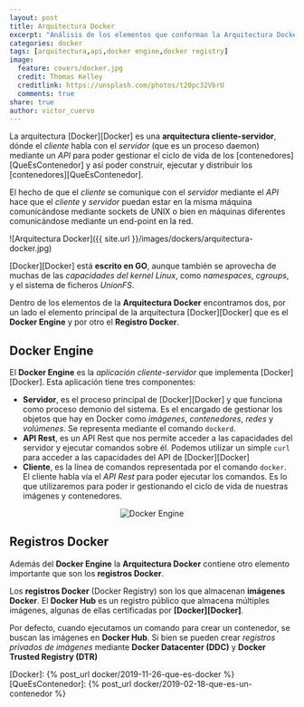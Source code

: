 ```yaml
---
layout: post
title: Arquitectura Docker
excerpt: "Análisis de los elementos que conforman la Arquitectura Docker: cliente, daemon process, api rest y registros Docker."
categories: docker
tags: [arquitectura,api,docker engine,docker registry]
image:
  feature: covers/docker.jpg
  credit: Thomas Kelley
  creditlink: https://unsplash.com/photos/t20pc32VbrU
  comments: true
share: true
author: victor_cuervo
---
```


La arquitectura [Docker][Docker] es una **arquitectura cliente-servidor**, dónde el *cliente* habla con el *servidor* (que es un proceso daemon) mediante un *API* para poder gestionar el ciclo de vida de los [contenedores][QueEsContenedor] y así poder construir, ejecutar y distribuir los [contenedores][QueEsContenedor].

El hecho de que el *cliente* se comunique con el *servidor* mediante el *API* hace que el *cliente* y *servidor* puedan estar en la misma máquina comunicándose mediante sockets de UNIX o bien en máquinas diferentes comunicándose mediante un end-point en la red.

![Arquitectura Docker]({{ site.url }}/images/dockers/arquitectura-docker.jpg)

[Docker][Docker] está **escrito en GO**, aunque también se aprovecha de muchas de las *capacidades del kernel Linux*, como *namespaces*, *cgroups*, y el sistema de ficheros *UnionFS*.

Dentro de los elementos de la **Arquitectura Docker** encontramos dos, por un lado el elemento principal de la arquitectura [Docker][Docker] que es el **Docker Engine** y por otro el **Registro Docker**.

## Docker Engine
El **Docker Engine** es la *aplicación cliente-servidor* que implementa [Docker][Docker]. Esta aplicación tiene tres componentes:

* **Servidor**, es el proceso principal de [Docker][Docker] y que funciona como proceso demonio del sistema. Es el encargado de gestionar los objetos que hay en Docker como *imágenes*, *contenedores*, *redes* y *volúmenes*. Se representa mediante el comando `dockerd`.
* **API Rest**, es un API Rest que nos permite acceder a las capacidades del servidor y ejecutar comandos sobre él. Podemos utilizar un simple `curl` para acceder a las capacidades del API de [Docker][Docker]
* **Cliente**, es la línea de comandos representada por el comando `docker`. El cliente habla vía el *API Rest* para poder ejecutar los comandos. Es lo que utilizaremos para poder ir gestionando el ciclo de vida de nuestras imágenes y contenedores.

<div style="text-align:center">
  <img src="{{ site.url }}/images/dockers/docker-engine-components.png" alt="Docker Engine"/>
</div>

## Registros Docker

Además del **Docker Engine** la **Arquitectura Docker** contiene otro elemento importante que son los **registros Docker**.

Los **registros Docker** (Docker Registry) son los que almacenan **imágenes Docker**. El **Docker Hub** es un registro público que almacena múltiples imágenes, algunas de ellas certificadas por **[Docker][Docker]**.

Por defecto, cuando ejecutamos un comando para crear un contenedor, se buscan las imágenes en **Docker Hub**. Si bien se pueden crear *registros privados de imágenes* mediante **Docker Datacenter (DDC)** y **Docker Trusted Registry (DTR)**

[Docker]: {% post_url docker/2019-11-26-que-es-docker %}
[QueEsContenedor]: {% post_url docker/2019-02-18-que-es-un-contenedor %}
